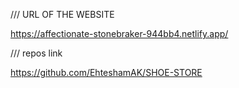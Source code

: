 /// URL OF THE WEBSITE 

https://affectionate-stonebraker-944bb4.netlify.app/

/// repos link

https://github.com/EhteshamAK/SHOE-STORE
